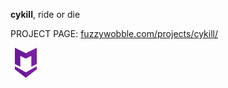 **cykill**, ride or die

PROJECT PAGE: [fuzzywobble.com/projects/cykill/](http://fuzzywobble.com/projects/cykill/)

![alt text](https://github.com/adam-p/markdown-here/raw/master/src/common/images/icon48.png "Logo Title Text 1")

